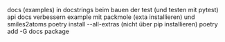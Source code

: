 docs (examples) in docstrings beim bauen der test (und testen mit pytest)
api docs verbessern
example mit packmole (exta installieren) und smiles2atoms
poetry install --all-extras (nicht über pip installieren)
poetry add -G docs package